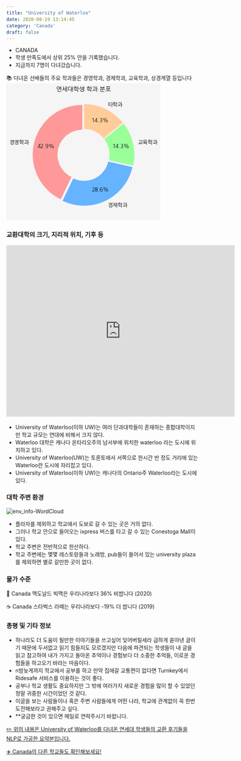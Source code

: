 ```yaml
---
title: "University of Waterloo"
date: 2020-08-19 13:14:45
category: 'Canada'
draft: false
---
```



* CANADA
* 학생 만족도에서 상위 25% 안을 기록했습니다.
* 지금까지 7명이 다녀갔습니다. 

📚 다녀온 선배들의 주요 학과들은 경영학과, 경제학과, 교육학과, 상경계열 등입니다
![department-info](../plots/CA000017.png)
### 교환대학의 크기, 지리적 위치, 기후 등
<iframe
width="600"
height="450"
frameborder="0" style="border:0"
src="https://www.google.com/maps/embed/v1/place?key=AIzaSyC9e1AME-pVmWC4hBpFdu5S4dKzyepa3HQ&q=University+of+Waterloo&center=43.4722854,-80.54485759999999&zoom=14" allowfullscreen>
</iframe>

* University of Waterloo(이하 UW)는 여러 단과대학들이 존재하는 종합대학이지만 학교 규모는 연대에 비해서 크지 않다.
* Waterloo 대학은 캐나다 온타리오주의 남서부에 위치한 waterloo 라는 도시에 위치하고 있다.
* University of Waterloo(UW)는 토론토에서 서쪽으로 한시간 반 정도 거리에 있는 Waterloo란 도시에 자리잡고 있다.
* University of Waterloo(이하 UW)는 캐나다의 Ontario주 Waterloo라는 도시에 있다.


### 대학 주변 환경

![env_info-WordCloud](../univ_wordclouds_okt/env_info/CA000017_env_info_okt.png)

* 플라자를 제외하고 학교에서 도보로 갈 수 있는 곳은 거의 없다.
* 그러나 학교 안으로 들어오는 ixpress 버스를 타고 갈 수 있는 Conestoga Mall이 있다.
* 학교 주변은 전반적으로 한산하다.
* 학교 주변에는 몇몇 레스토랑들과 노래방, pub들이 들어서 있는 university plaza를 제외하면 별로 갈만한 곳이 없다.


### 물가 수준 
🍔 Canada 맥도날드 빅맥은 우리나라보다 36% 비쌉니다 (2020)

☕️ Canada 스타벅스 라떼는 우리나라보다 -19% 더 쌉니다 (2019)

### 총평 및 기타 정보
* 하나라도 더 도움이 될만한 이야기들을 쓰고싶어 잊어버릴세라 급하게 쏟아낸 글이기 때문에 두서없고 읽기 힘들지도 모르겠지만 다음에 파견되는 학생들이 내 글을 읽고 참고하여 내가 가지고 돌아온 추억이나 경험보다 더 소중한 추억들, 이로운 경험들을 하고오기 바라는 마음이다.
* n밤늦게까지 학교에서 공부를 하고 만약 집에갈 교통편이 없다면 Turnkey에서 Ridesafe 서비스를 이용하는 것이 좋다.
* 공부나 학교 생활도 중요하지만 그 밖에 여러가지 새로운 경험을 많이 할 수 있었던 정말 귀중한 시간이었던 것 같다.
* 이글을 보는 사람들이나 혹은 주변 사람들에게 어떤 나라, 학교에 관계없이 꼭 한번 도전해보라고 권해주고 싶다.
* **궁금한 것이 있으면 메일로 연락주시기 바랍니다.


[✏️ 위의 내용은 University of Waterloo를 다녀온 연세대 학생들의 교환 후기들을 NLP로 가공한 요약본입니다.](http://oia.yonsei.ac.kr/partner/expReport.asp?ucode=CA000017&bgbn=A)

[✈️ Canada의 다른 학교들도 확인해보세요!](https://yonsei-exchange.netlify.app/?category=Canada)
